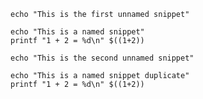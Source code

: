 ```
echo "This is the first unnamed snippet"
```

<!-- name="bash-tutorial" -->
```
echo "This is a named snippet"
printf "1 + 2 = %d\n" $((1+2))
```

```
echo "This is the second unnamed snippet"
```

<!-- name="dash-tutorial-duplicate" -->
```
echo "This is a named snippet duplicate"
printf "1 + 2 = %d\n" $((1+2))
```
